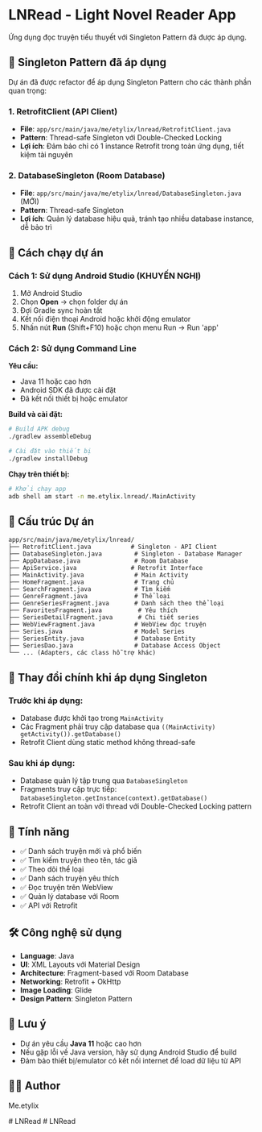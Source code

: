 # LNRead - Light Novel Reader App

Ứng dụng đọc truyện tiểu thuyết với Singleton Pattern đã được áp dụng.

## 🎯 Singleton Pattern đã áp dụng

Dự án đã được refactor để áp dụng Singleton Pattern cho các thành phần quan trọng:

### 1. RetrofitClient (API Client)
- **File**: `app/src/main/java/me/etylix/lnread/RetrofitClient.java`
- **Pattern**: Thread-safe Singleton với Double-Checked Locking
- **Lợi ích**: Đảm bảo chỉ có 1 instance Retrofit trong toàn ứng dụng, tiết kiệm tài nguyên

### 2. DatabaseSingleton (Room Database)
- **File**: `app/src/main/java/me/etylix/lnread/DatabaseSingleton.java` (MỚI)
- **Pattern**: Thread-safe Singleton
- **Lợi ích**: Quản lý database hiệu quả, tránh tạo nhiều database instance, dễ bảo trì

## 🚀 Cách chạy dự án

### Cách 1: Sử dụng Android Studio (KHUYẾN NGHỊ)

1. Mở Android Studio
2. Chọn **Open** → chọn folder dự án
3. Đợi Gradle sync hoàn tất
4. Kết nối điện thoại Android hoặc khởi động emulator
5. Nhấn nút **Run** (Shift+F10) hoặc chọn menu Run → Run 'app'

### Cách 2: Sử dụng Command Line

**Yêu cầu:**
- Java 11 hoặc cao hơn
- Android SDK đã được cài đặt
- Đã kết nối thiết bị hoặc emulator

**Build và cài đặt:**
```bash
# Build APK debug
./gradlew assembleDebug

# Cài đặt vào thiết bị
./gradlew installDebug
```

**Chạy trên thiết bị:**
```bash
# Khởi chạy app
adb shell am start -n me.etylix.lnread/.MainActivity
```

## 📁 Cấu trúc Dự án

```
app/src/main/java/me/etylix/lnread/
├── RetrofitClient.java           # Singleton - API Client
├── DatabaseSingleton.java         # Singleton - Database Manager
├── AppDatabase.java               # Room Database
├── ApiService.java               # Retrofit Interface
├── MainActivity.java              # Main Activity
├── HomeFragment.java              # Trang chủ
├── SearchFragment.java            # Tìm kiếm
├── GenreFragment.java             # Thể loại
├── GenreSeriesFragment.java       # Danh sách theo thể loại
├── FavoritesFragment.java          # Yêu thích
├── SeriesDetailFragment.java       # Chi tiết series
├── WebViewFragment.java           # WebView đọc truyện
├── Series.java                    # Model Series
├── SeriesEntity.java              # Database Entity
├── SeriesDao.java                 # Database Access Object
└── ... (Adapters, các class hỗ trợ khác)
```

## 🔧 Thay đổi chính khi áp dụng Singleton

### Trước khi áp dụng:
- Database được khởi tạo trong `MainActivity`
- Các Fragment phải truy cập database qua `((MainActivity) getActivity()).getDatabase()`
- Retrofit Client dùng static method không thread-safe

### Sau khi áp dụng:
- Database quản lý tập trung qua `DatabaseSingleton`
- Fragments truy cập trực tiếp: `DatabaseSingleton.getInstance(context).getDatabase()`
- Retrofit Client an toàn với thread với Double-Checked Locking pattern

## 📱 Tính năng

- ✅ Danh sách truyện mới và phổ biến
- ✅ Tìm kiếm truyện theo tên, tác giả
- ✅ Theo dõi thể loại
- ✅ Danh sách truyện yêu thích
- ✅ Đọc truyện trên WebView
- ✅ Quản lý database với Room
- ✅ API với Retrofit

## 🛠️ Công nghệ sử dụng

- **Language**: Java
- **UI**: XML Layouts với Material Design
- **Architecture**: Fragment-based với Room Database
- **Networking**: Retrofit + OkHttp
- **Image Loading**: Glide
- **Design Pattern**: Singleton Pattern

## 📝 Lưu ý

- Dự án yêu cầu **Java 11** hoặc cao hơn
- Nếu gặp lỗi về Java version, hãy sử dụng Android Studio để build
- Đảm bảo thiết bị/emulator có kết nối internet để load dữ liệu từ API

## 👨‍💻 Author

Me.etylix

#   L N R e a d  
 #   L N R e a d  
 